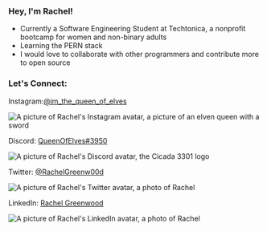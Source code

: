 ### Hey, I'm Rachel!

- Currently a Software Engineering Student at Techtonica, a nonprofit bootcamp for women and non-binary adults
- Learning the PERN stack
- I would love to collaborate with other programmers and contribute more to open source

### Let's Connect:
<p>Instagram:<a href="https://www.instagram.com/im_the_queen_of_elves/">@im_the_queen_of_elves</a></p>
<img src="https://scontent-atl3-1.cdninstagram.com/v/t51.2885-19/240530847_367753581550975_1581947544756484456_n.jpg?stp=dst-jpg_s320x320&_nc_ht=scontent-atl3-1.cdninstagram.com&_nc_cat=107&_nc_ohc=-4mjBjkMfuQAX-P1u6Q&edm=AOQ1c0wBAAAA&ccb=7-5&oh=00_AfBGsXudDVnFTRcWg658hghFG0BB1NNhM1cVndjgJwZLrQ&oe=64C6E886&_nc_sid=8b3546" alt="A picture of Rachel's Instagram avatar, a picture of an elven queen with a sword">

<p>Discord: <a href="https://discordapp.com/users/QueenOfElves#3950">QueenOfElves#3950</a></p>
<img src="https://vaulteditions.com/cdn/shop/articles/blog-post-icon-to-edit_1500x.jpg?v=1647873603" alt="A picture of Rachel's Discord avatar, the Cicada 3301 logo">

<p>Twitter: <a href="https://twitter.com/RachelGreenw00d">@RachelGreenw00d</a></p>
<img src="https://pbs.twimg.com/profile_images/1659374544472162304/tRvI29Pm_400x400.jpg" alt="A picture of Rachel's Twitter avatar, a photo of Rachel">

<p>LinkedIn: <a href="https://www.linkedin.com/in/rachel-greenwood3301/">Rachel Greenwood</a></p>
<img src="https://pbs.twimg.com/profile_images/1659374544472162304/tRvI29Pm_400x400.jpg" alt="A picture of Rachel's LinkedIn avatar, a photo of Rachel">